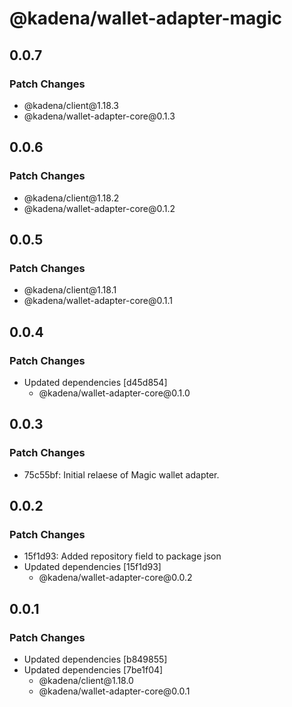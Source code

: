 # @kadena/wallet-adapter-magic

## 0.0.7

### Patch Changes

- @kadena/client\@1.18.3
- @kadena/wallet-adapter-core\@0.1.3

## 0.0.6

### Patch Changes

- @kadena/client\@1.18.2
- @kadena/wallet-adapter-core\@0.1.2

## 0.0.5

### Patch Changes

- @kadena/client\@1.18.1
- @kadena/wallet-adapter-core\@0.1.1

## 0.0.4

### Patch Changes

- Updated dependencies \[d45d854]
  - @kadena/wallet-adapter-core\@0.1.0

## 0.0.3

### Patch Changes

- 75c55bf: Initial relaese of Magic wallet adapter.

## 0.0.2

### Patch Changes

- 15f1d93: Added repository field to package json
- Updated dependencies \[15f1d93]
  - @kadena/wallet-adapter-core\@0.0.2

## 0.0.1

### Patch Changes

- Updated dependencies \[b849855]
- Updated dependencies \[7be1f04]
  - @kadena/client\@1.18.0
  - @kadena/wallet-adapter-core\@0.0.1
